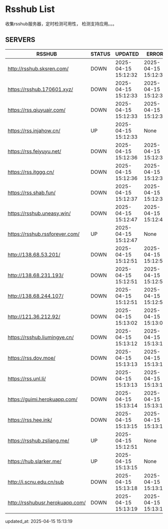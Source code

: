 # Rsshub List

收集rsshub服务器，定时检测可用性， 检测支持应用。。。


## SERVERS

|  RSSHUB   | STATUS  | UPDATED  | ERROR  | TWITTER |  
|  ----  | ----  | ----  | ----  | ---- |  
| http://rsshub.sksren.com/ | DOWN | 2025-04-15 15:12:32 | 2025-04-15 15:12:32 |  
| https://rsshub.170601.xyz/ | DOWN | 2025-04-15 15:12:33 | 2025-04-15 15:12:33 |  
| https://rss.qiuyuair.com/ | DOWN | 2025-04-15 15:12:33 | 2025-04-15 15:12:33 |  
| https://rss.injahow.cn/ | UP | 2025-04-15 15:12:33 | None ||  
| https://rss.feiyuyu.net/ | DOWN | 2025-04-15 15:12:36 | 2025-04-15 15:12:36 |  
| https://rss.itggg.cn/ | DOWN | 2025-04-15 15:12:36 | 2025-04-15 15:12:36 |  
| https://rss.shab.fun/ | DOWN | 2025-04-15 15:12:37 | 2025-04-15 15:12:37 |  
| https://rsshub.uneasy.win/ | DOWN | 2025-04-15 15:12:47 | 2025-04-15 15:12:47 |  
| https://rsshub.rssforever.com/ | UP | 2025-04-15 15:12:47 | None ||  
| http://138.68.53.201/ | DOWN | 2025-04-15 15:12:51 | 2025-04-15 15:12:51 |  
| http://138.68.231.193/ | DOWN | 2025-04-15 15:12:51 | 2025-04-15 15:12:51 |  
| http://138.68.244.107/ | DOWN | 2025-04-15 15:12:51 | 2025-04-15 15:12:51 |  
| http://121.36.212.92/ | DOWN | 2025-04-15 15:13:02 | 2025-04-15 15:13:02 |  
| https://rsshub.liumingye.cn/ | DOWN | 2025-04-15 15:13:12 | 2025-04-15 15:13:12 |  
| https://rss.dov.moe/ | DOWN | 2025-04-15 15:13:13 | 2025-04-15 15:13:13 |  
| https://rss.unl.li/ | DOWN | 2025-04-15 15:13:13 | 2025-04-15 15:13:13 |  
| https://guimi.herokuapp.com/ | DOWN | 2025-04-15 15:13:14 | 2025-04-15 15:13:14 |  
| https://rss.hee.ink/ | DOWN | 2025-04-15 15:13:15 | 2025-04-15 15:13:15 |  
| https://rsshub.zsliang.me/ | UP | 2025-04-15 15:12:51 | None |OK|  
| https://hub.slarker.me/ | UP | 2025-04-15 15:13:15 | None ||  
| http://i.scnu.edu.cn/sub | DOWN | 2025-04-15 15:13:18 | 2025-04-15 15:13:18 |  
| http://rsshubusr.herokuapp.com/ | DOWN | 2025-04-15 15:13:19 | 2025-04-15 15:13:19 |  
  

updated_at: 2025-04-15 15:13:19  
